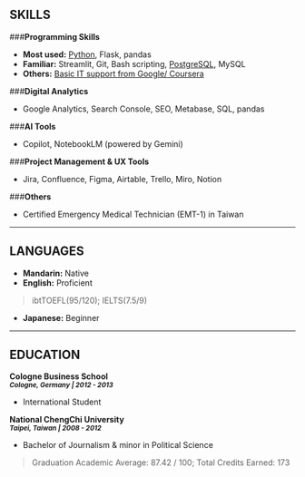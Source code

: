 

## SKILLS 
###**Programming Skills**

- **Most used:** [Python](https://www.freecodecamp.org/certification/maudes/scientific-computing-with-python-v7), Flask, pandas
- **Familiar:** Streamlit, Git, Bash scripting, [PostgreSQL](https://www.freecodecamp.org/certification/maudes/relational-database-v8), MySQL
- **Others:** [Basic IT support from Google/ Coursera ](https://www.coursera.org/account/accomplishments/specialization/certificate/97Y727NB9DJF) 

###**Digital Analytics**

- Google Analytics, Search Console, SEO, Metabase, SQL, pandas  

###**AI Tools**

- Copilot, NotebookLM (powered by Gemini)

###**Project Management & UX Tools**

- Jira, Confluence, Figma, Airtable, Trello, Miro, Notion

###**Others**

- Certified Emergency Medical Technician (EMT-1) in Taiwan

---

## LANGUAGES      

- **Mandarin:** Native
- **English:** Proficient         
> ibtTOEFL(95/120); IELTS(7.5/9)
- **Japanese:** Beginner

---

## EDUCATION 

**Cologne Business School**         
<sub> ***Cologne, Germany  |  2012 - 2013*** </sub>   

- International Student

**National ChengChi University**         
<sub> ***Taipei, Taiwan  |  2008 - 2012*** </sub>   

- Bachelor of Journalism & minor in Political Science
> Graduation Academic Average: 87.42 / 100; Total Credits Earned: 173

<br>
